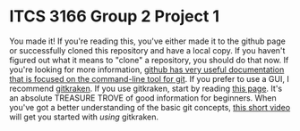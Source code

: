 # ITCS 3166 Group 2 Project 1
You made it! If you're reading this, you've either made it to the github page
or successfully cloned this repository and have a local copy. If you haven't
figured out what it means to "clone" a repository, you should do that now. If
you're looking for more information, [github has very useful documentation
that is focused on the command-line tool for
git](https://guides.github.com/introduction/git-handbook/#basic-git). If you
prefer to use a GUI, I recommend [gitkraken](https://www.gitkraken.com/). If
you use gitkraken, start by reading [this
page](https://support.gitkraken.com/start-here/guide). It's an absolute
TREASURE TROVE of good information for beginners. When you've got a better
understanding of the basic git concepts, [this short
video](https://support.gitkraken.com/start-here/guide) will get you started
with *using* gitkraken.
